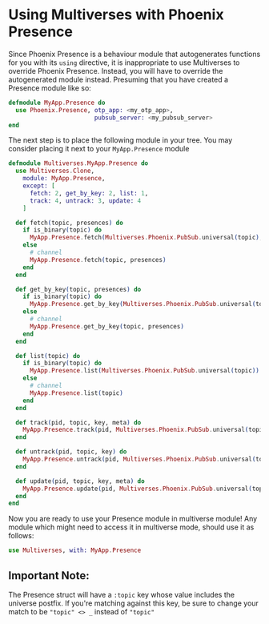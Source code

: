 # Using Multiverses with Phoenix Presence

Since Phoenix Presence is a behaviour module that autogenerates functions for
you with its `using` directive, it is inappropriate to use Multiverses to
override Phoenix Presence.  Instead, you will have to override the autogenerated
module instead.  Presuming that you have created a Presence module like so:

```elixir
defmodule MyApp.Presence do
  use Phoenix.Presence, otp_app: <my_otp_app>,
                        pubsub_server: <my_pubsub_server>
end
```

The next step is to place the following module in your tree.  You may consider
placing it next to your `MyApp.Presence` module

```elixir
defmodule Multiverses.MyApp.Presence do
  use Multiverses.Clone,
    module: MyApp.Presence,
    except: [
      fetch: 2, get_by_key: 2, list: 1,
      track: 4, untrack: 3, update: 4
    ]

  def fetch(topic, presences) do
    if is_binary(topic) do
      MyApp.Presence.fetch(Multiverses.Phoenix.PubSub.universal(topic), presences)
    else
      # channel
      MyApp.Presence.fetch(topic, presences)
    end
  end

  def get_by_key(topic, presences) do
    if is_binary(topic) do
      MyApp.Presence.get_by_key(Multiverses.Phoenix.PubSub.universal(topic), presences)
    else
      # channel
      MyApp.Presence.get_by_key(topic, presences)
    end
  end

  def list(topic) do
    if is_binary(topic) do
      MyApp.Presence.list(Multiverses.Phoenix.PubSub.universal(topic))
    else
      # channel
      MyApp.Presence.list(topic)
    end
  end

  def track(pid, topic, key, meta) do
    MyApp.Presence.track(pid, Multiverses.Phoenix.PubSub.universal(topic), key, meta)
  end

  def untrack(pid, topic, key) do
    MyApp.Presence.untrack(pid, Multiverses.Phoenix.PubSub.universal(topic), key)
  end

  def update(pid, topic, key, meta) do
    MyApp.Presence.update(pid, Multiverses.Phoenix.PubSub.universal(topic), key, meta)
  end
end
```

Now you are ready to use your Presence module in multiverse module!  Any module
which might need to access it in multiverse mode, should use it as follows:

```elixir
use Multiverses, with: MyApp.Presence
```

## Important Note:

The Presence struct will have a `:topic` key whose value includes the
universe postfix.  If you're matching against this key, be sure to change
your match to be `"topic" <> _` instead of `"topic"`
